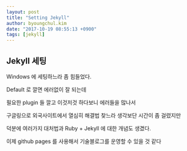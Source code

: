 ```yaml
---
layout: post
title: "Setting Jekyll"
author: byoungchul.kim
date: "2017-10-19 08:55:13 +0900"
tags: [jekyll]
---
```


## Jekyll 세팅

Windows 에 세팅하느라 좀 힘들었다.

Default 로 깔면 에러없이 잘 되는데

필요한 plugin 들 깔고 이것저것 하다보니 에러들을 많나서

구글링으로 외국사이트에서 열심히 해결법 찾느라 생각보단 시간이 좀 걸렸지만

덕분에 여러가지 대처법과 Ruby + Jekyll 에 대한 개념도 생겼다.

이제 github pages 를 사용해서 기술블로그를 운영할 수 있을 것 같다
